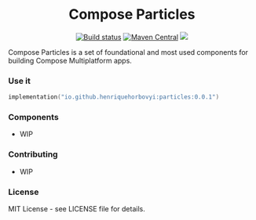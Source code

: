 <h1 align="center">Compose Particles</h1>

<p align="center">
<a href="https://github.com/henriquehorbovyi/particles/actions/workflows/pipeline.yml"><img src="https://github.com/henriquehorbovyi/particles/actions/workflows/pipeline.yml/badge.svg" alt="Build status"></a>
<a href="https://search.maven.org/artifact/io.github.henriquehorbovyi/particles"><img src="https://img.shields.io/maven-central/v/io.github.henriquehorbovyi/particles.svg?label=Maven%20Central" alt="Maven Central"></a> <a href="https://pinterest.github.io/ktlint/latest/"><img src="https://img.shields.io/badge/ktlint%20code--style-%E2%9D%A4-FF4081"/></a>
</p>

Compose Particles is a set of foundational and most used components for building Compose Multiplatform apps.

### Use it
```kotlin
implementation("io.github.henriquehorbovyi:particles:0.0.1")
```

### Components
- WIP

### Contributing
- WIP

### License 
MIT License - see LICENSE file for details.

